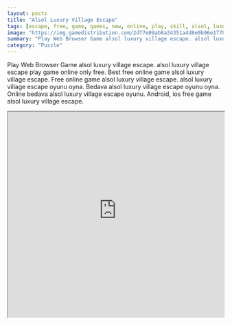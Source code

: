 ```yaml
---
layout: posts
title: "Alsol Luxury Village Escape"
tags: [escape, free, game, games, new, online, play, skill, alsol, luxury, village, download, eight, free, online, games, oyna, game, free, games, play, play, games]
image: "https://img.gamedistribution.com/2d77e09ab8a34351a4d8e0b96e17783d.jpg"
summary: "Play Web Browser Game alsol luxury village escape. alsol luxury village escape play game online only free. Best free online game alsol luxury village escape. Free online game alsol luxury village escape. alsol luxury village escape oyunu oyna. Bedava alsol luxury village escape oyunu oyna. Online bedava alsol luxury village escape oyunu. Android, ios free game alsol luxury village escape."
category: "Puzzle"
---
```


Play Web Browser Game alsol luxury village escape. alsol luxury village escape play game online only free. Best free online game alsol luxury village escape. Free online game alsol luxury village escape. alsol luxury village escape oyunu oyna. Bedava alsol luxury village escape oyunu oyna. Online bedava alsol luxury village escape oyunu. Android, ios free game alsol luxury village escape.

<iframe width="100%" height="480px;" src="https://flash.gamedistribution.com?game=2d77e09ab8a34351a4d8e0b96e17783d"></iframe>